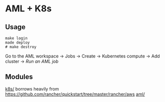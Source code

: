 # AML + K8s

## Usage

```
make login
made deploy
# make destroy
```

Go to the AML workspace → Jobs → Create → Kubernetes compute → Add cluster → _Run an AML job_


## Modules
[k8s/](./terraform/k8s/) borrows heavily from https://github.com/rancher/quickstart/tree/master/rancher/aws
[aml/](./terraform/aml)
